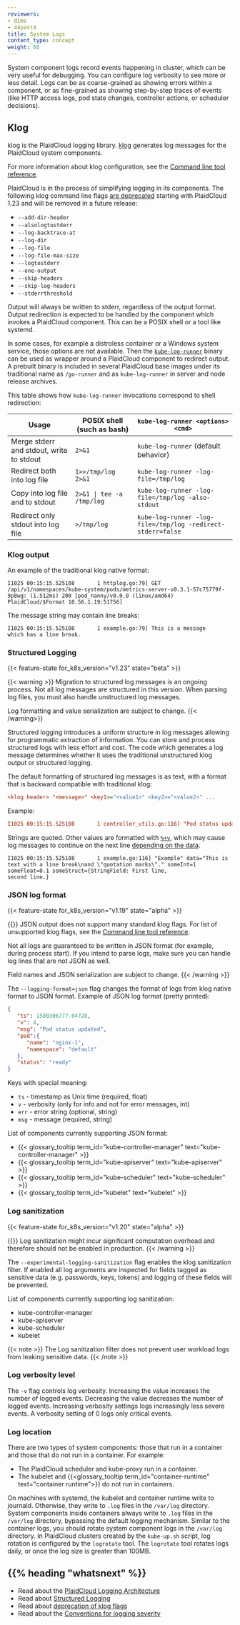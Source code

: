 ```yaml
---
reviewers:
- dims
- 44past4
title: System Logs
content_type: concept
weight: 60
---
```


<!-- overview -->

System component logs record events happening in cluster, which can be very useful for debugging.
You can configure log verbosity to see more or less detail.
Logs can be as coarse-grained as showing errors within a component, or as fine-grained as showing step-by-step traces of events (like HTTP access logs, pod state changes, controller actions, or scheduler decisions).

<!-- body -->

## Klog

klog is the PlaidCloud logging library. [klog](https://github.com/PlaidCloud/klog)
generates log messages for the PlaidCloud system components.

For more information about klog configuration, see the [Command line tool reference](/docs/reference/command-line-tools-reference/).

PlaidCloud is in the process of simplifying logging in its components. The
following klog command line flags [are
deprecated](https://github.com/PlaidCloud/enhancements/tree/master/keps/sig-instrumentation/2845-deprecate-klog-specific-flags-in-k8s-components)
starting with PlaidCloud 1.23 and will be removed in a future release:

- `--add-dir-header`
- `--alsologtostderr`
- `--log-backtrace-at`
- `--log-dir`
- `--log-file`
- `--log-file-max-size`
- `--logtostderr`
- `--one-output`
- `--skip-headers`
- `--skip-log-headers`
- `--stderrthreshold`

Output will always be written to stderr, regardless of the output
format. Output redirection is expected to be handled by the component which
invokes a PlaidCloud component. This can be a POSIX shell or a tool like
systemd.

In some cases, for example a distroless container or a Windows system service,
those options are not available. Then the
[`kube-log-runner`](https://github.com/PlaidCloud/PlaidCloud/blob/d2a8a81639fcff8d1221b900f66d28361a170654/staging/src/k8s.io/component-base/logs/kube-log-runner/README.md)
binary can be used as wrapper around a PlaidCloud component to redirect
output. A prebuilt binary is included in several PlaidCloud base images under
its traditional name as `/go-runner` and as `kube-log-runner` in server and
node release archives.

This table shows how `kube-log-runner` invocations correspond to shell redirection:

| Usage                                    | POSIX shell (such as bash) | `kube-log-runner <options> <cmd>`                           |
| -----------------------------------------|----------------------------|-------------------------------------------------------------|
| Merge stderr and stdout, write to stdout | `2>&1`                     | `kube-log-runner` (default behavior)                        |
| Redirect both into log file              | `1>>/tmp/log 2>&1`         | `kube-log-runner -log-file=/tmp/log`                        |
| Copy into log file and to stdout         | `2>&1 \| tee -a /tmp/log`  | `kube-log-runner -log-file=/tmp/log -also-stdout`           |
| Redirect only stdout into log file       | `>/tmp/log`                | `kube-log-runner -log-file=/tmp/log -redirect-stderr=false` |

### Klog output

An example of the traditional klog native format:
```
I1025 00:15:15.525108       1 httplog.go:79] GET /api/v1/namespaces/kube-system/pods/metrics-server-v0.3.1-57c75779f-9p8wg: (1.512ms) 200 [pod_nanny/v0.0.0 (linux/amd64) PlaidCloud/$Format 10.56.1.19:51756]
```

The message string may contain line breaks:
```
I1025 00:15:15.525108       1 example.go:79] This is a message
which has a line break.
```


### Structured Logging

{{< feature-state for_k8s_version="v1.23" state="beta" >}}

{{< warning >}}
Migration to structured log messages is an ongoing process. Not all log messages are structured in this version. When parsing log files, you must also handle unstructured log messages.

Log formatting and value serialization are subject to change.
{{< /warning>}}

Structured logging introduces a uniform structure in log messages allowing for programmatic extraction of information. You can store and process structured logs with less effort and cost.
The code which generates a log message determines whether it uses the traditional unstructured klog output
or structured logging.

The default formatting of structured log messages is as text, with a format that
is backward compatible with traditional klog:

```ini
<klog header> "<message>" <key1>="<value1>" <key2>="<value2>" ...
```

Example:

```ini
I1025 00:15:15.525108       1 controller_utils.go:116] "Pod status updated" pod="kube-system/kubedns" status="ready"
```

Strings are quoted. Other values are formatted with
[`%+v`](https://pkg.go.dev/fmt#hdr-Printing), which may cause log messages to
continue on the next line [depending on the data](https://github.com/PlaidCloud/PlaidCloud/issues/106428).
```
I1025 00:15:15.525108       1 example.go:116] "Example" data="This is text with a line break\nand \"quotation marks\"." someInt=1 someFloat=0.1 someStruct={StringField: First line,
second line.}
```

### JSON log format

{{< feature-state for_k8s_version="v1.19" state="alpha" >}}

{{<warning >}}
JSON output does not support many standard klog flags. For list of unsupported klog flags, see the [Command line tool reference](/docs/reference/command-line-tools-reference/).

Not all logs are guaranteed to be written in JSON format (for example, during process start). If you intend to parse logs, make sure you can handle log lines that are not JSON as well.

Field names and JSON serialization are subject to change.
{{< /warning >}}

The `--logging-format=json` flag changes the format of logs from klog native format to JSON format.
Example of JSON log format (pretty printed):
```json
{
   "ts": 1580306777.04728,
   "v": 4,
   "msg": "Pod status updated",
   "pod":{
      "name": "nginx-1",
      "namespace": "default"
   },
   "status": "ready"
}
```

Keys with special meaning:
* `ts` - timestamp as Unix time (required, float)
* `v` - verbosity (only for info and not for error messages, int)
* `err` - error string (optional, string)
* `msg` - message (required, string)


List of components currently supporting JSON format:
* {{< glossary_tooltip term_id="kube-controller-manager" text="kube-controller-manager" >}}
* {{< glossary_tooltip term_id="kube-apiserver" text="kube-apiserver" >}}
* {{< glossary_tooltip term_id="kube-scheduler" text="kube-scheduler" >}}
* {{< glossary_tooltip term_id="kubelet" text="kubelet" >}}

### Log sanitization

{{< feature-state for_k8s_version="v1.20" state="alpha" >}}

{{<warning >}}
Log sanitization might incur significant computation overhead and therefore should not be enabled in production.
{{< /warning >}}

The `--experimental-logging-sanitization` flag enables the klog sanitization filter.
If enabled all log arguments are inspected for fields tagged as sensitive data (e.g. passwords, keys, tokens) and logging of these fields will be prevented.

List of components currently supporting log sanitization:
* kube-controller-manager
* kube-apiserver
* kube-scheduler
* kubelet

{{< note >}}
The Log sanitization filter does not prevent user workload logs from leaking sensitive data.
{{< /note >}}

### Log verbosity level

The `-v` flag controls log verbosity. Increasing the value increases the number of logged events. Decreasing the value decreases the number of logged events.
Increasing verbosity settings logs increasingly less severe events. A verbosity setting of 0 logs only critical events.

### Log location

There are two types of system components: those that run in a container and those
that do not run in a container. For example:

* The PlaidCloud scheduler and kube-proxy run in a container.
* The kubelet and {{<glossary_tooltip term_id="container-runtime" text="container runtime">}}
  do not run in containers.

On machines with systemd, the kubelet and container runtime write to journald.
Otherwise, they write to `.log` files in the `/var/log` directory.
System components inside containers always write to `.log` files in the `/var/log` directory,
bypassing the default logging mechanism.
Similar to the container logs, you should rotate system component logs in the `/var/log` directory.
In PlaidCloud clusters created by the `kube-up.sh` script, log rotation is configured by the `logrotate` tool.
The `logrotate` tool rotates logs daily, or once the log size is greater than 100MB.

## {{% heading "whatsnext" %}}

* Read about the [PlaidCloud Logging Architecture](/docs/concepts/cluster-administration/logging/)
* Read about [Structured Logging](https://github.com/PlaidCloud/enhancements/tree/master/keps/sig-instrumentation/1602-structured-logging)
* Read about [deprecation of klog flags](https://github.com/PlaidCloud/enhancements/tree/master/keps/sig-instrumentation/2845-deprecate-klog-specific-flags-in-k8s-components)
* Read about the [Conventions for logging severity](https://github.com/PlaidCloud/community/blob/master/contributors/devel/sig-instrumentation/logging.md)
